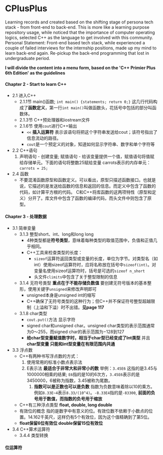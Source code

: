 # CPlusPlus

Learning records and created based on the shifting stage of persona tech stack - from front-end to back-end.
This is more like a learning purpose repository usage, while noticed that the importance of computer operating logics, selected C++ as the language to get involved with this community. Personal Statement: Front-end based tech stack, while experienced a couple of failed interviews for the internship positions, made up my mind to learn back-end again. Re-pickup the back-end programming that lost in undergraduate period.

**I will divide the content into a menu form, based on the 'C++ Primier Plus 6th Edition' as the guidelines**

#### Chapter 2 - Start to learn C++

- 2.1 进入C++
  - 2.1.1节 main()函数; `int main() {statements; return 0;}` 这几行代码构成了**函数定义**，第一行`int main()`叫做函数头，花括号中包括的部分叫函数体。
  - 2.1.3节 C++预处理器和iostream文件
  - 2.1.6节 使用`cout`进行C++输出
    - `<<` **插入运算符** 表示该语句将把这个字符串发送给cout；该符号指出了信息流动的路径。
    - `cout`是一个预定义的对象，知道如何显示字符串、数字和单个字符等
- 2.2 C++语句
    1. 声明语句 - 创建变量; 赋值语句 - 给该变量提供一个值，赋值语句将值赋给存储单元。下面的语句将整数25赋给变量 carrots表示的内存单元：`carrots = 25;`
- 2.4 函数[]()
  - 不要混淆函数原型和函数定义。可以看出，原型只描述函数接口。也就是说，它描述的是发送给函数的信息和返回的信息。而定义中包含了函数的代码，如计算平方根的代码。
      C和C++将库函数的这两项特性（原型和定义）分开了。库文件中包含了函数的编译代码，而头文件中则包含了原型。

#### Chapter 3 - 处理数据

- 3.1 简单变量
  - 3.1.3 整型short、int、long和long long
    - 4种类型都是**符号类型**，意味着每种类型的取值范围中，负值和正值几乎相同。
    - C++工具来检查类型的长度：
      - `sizeof`运算符返回类型或变量的长度，单位为字节。对类型名（如int）使用sizeof运算符时，应将名称放在括号中`sizeof(int)`。对变量名使用sizeof运算符时，括号是可选的`sizeof n_short`
      - 头文件`climits`中包含了关于整型限制的信息
  - 3.1.4 无符号类型 **重点在于不能存储负数值** 要创建无符号版本的基本整形，使用关键字`unsigned`来修改声明即可
    - unsigned本身是unsigned int的缩写
    - C++确保了无符号类型的这种行为；但C++并不保证符号整型超越限制（上溢和下溢）时不出错。**见page 117**
  - 3.1.8 char类型
    - `cout.put()`方法 显示字符
    - signed char和unsigned char。unsigned char类型的表示范围通常为0～255，而signed char的表示范围为−128到127
    - **给char型变量赋值数字时，相当于char型已经变成了Int类型** 并且 **char型变量 只能和int型变量在有限范围内共通**
- 3.3 浮点数
  - C++有两种书写浮点数的方式：
    1. 使用常用的标准小数点表示法
    2. E表示法 **最适合于非常大和非常小的数** 举例：`3.45E6` 这指的是3.45与1000000相乘的结果; `E6`指的是10的6次方，`3.45E6`表示的是3450000，6被称为指数，3.45被称为尾数。
       1. **指数可以是正数也可以是负数** 指数为负数意味着除以10的乘方。例如`8.33E~4`表示`8.33/(10^4)`。`-8.33E4`指的是`-83300`, **前面的负号用于数值，而指数的负号用于缩放**
  - C++有三种浮点类型 **float, double, long double**
  - 有效位的概念 指的是数字中有意义的位。有效位数不依赖于小数点的位置。14.162千英尺，这样仍有5个有效位，因为这个值精确到了第5位。
  - **float保留6位有效位 double保留15位有效位**
- 3.4 C++算术运算符
  - 3.4.4 类型转换

#### 位运算符
